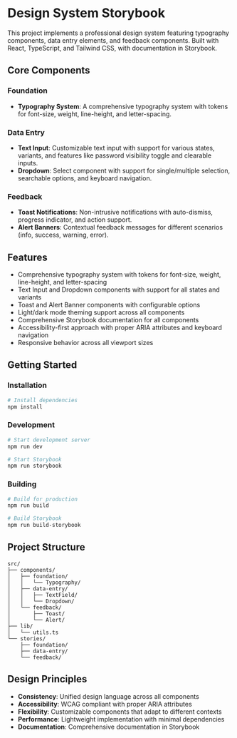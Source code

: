 # Design System Storybook

This project implements a professional design system featuring typography components, data entry elements, and feedback components. Built with React, TypeScript, and Tailwind CSS, with documentation in Storybook.

## Core Components

### Foundation
- **Typography System**: A comprehensive typography system with tokens for font-size, weight, line-height, and letter-spacing.

### Data Entry
- **Text Input**: Customizable text input with support for various states, variants, and features like password visibility toggle and clearable inputs.
- **Dropdown**: Select component with support for single/multiple selection, searchable options, and keyboard navigation.

### Feedback
- **Toast Notifications**: Non-intrusive notifications with auto-dismiss, progress indicator, and action support.
- **Alert Banners**: Contextual feedback messages for different scenarios (info, success, warning, error).

## Features

- Comprehensive typography system with tokens for font-size, weight, line-height, and letter-spacing
- Text Input and Dropdown components with support for all states and variants
- Toast and Alert Banner components with configurable options
- Light/dark mode theming support across all components
- Comprehensive Storybook documentation for all components
- Accessibility-first approach with proper ARIA attributes and keyboard navigation
- Responsive behavior across all viewport sizes

## Getting Started

### Installation

```bash
# Install dependencies
npm install
```

### Development

```bash
# Start development server
npm run dev

# Start Storybook
npm run storybook
```

### Building

```bash
# Build for production
npm run build

# Build Storybook
npm run build-storybook
```

## Project Structure

```
src/
├── components/
│   ├── foundation/
│   │   └── Typography/
│   ├── data-entry/
│   │   ├── TextField/
│   │   └── Dropdown/
│   └── feedback/
│       ├── Toast/
│       └── Alert/
├── lib/
│   └── utils.ts
└── stories/
    ├── foundation/
    ├── data-entry/
    └── feedback/
```

## Design Principles

- **Consistency**: Unified design language across all components
- **Accessibility**: WCAG compliant with proper ARIA attributes
- **Flexibility**: Customizable components that adapt to different contexts
- **Performance**: Lightweight implementation with minimal dependencies
- **Documentation**: Comprehensive documentation in Storybook
